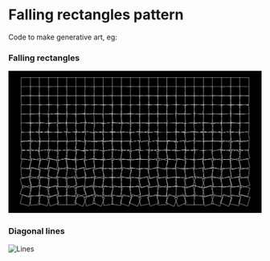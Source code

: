 # Falling rectangles  pattern

Code to make generative art, eg:

### Falling rectangles
![](Charts/falling_rectangles_lo_res.png "Rectangles")


### Diagonal lines
![](Charts/diaglonal_lines_lo_res.png "Lines")
